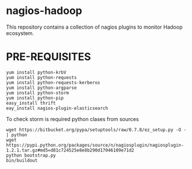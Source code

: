 nagios-hadoop
=============

This repository contains a collection of nagios plugins to monitor Hadoop ecosystem.

PRE-REQUISITES
==============
    yum install python-krbV
    yum install python-requests
    yum install python-requests-kerberos
    yum install python-argparse
    yum install python-storm
    yum install python-pip
    easy_install thrift
    eay_install nagios-plugin-elasticsearch

To check storm is required python clases from sources

    wget https://bitbucket.org/pypa/setuptools/raw/0.7.8/ez_setup.py -O - | python
    wget https://pypi.python.org/packages/source/n/nagiosplugin/nagiosplugin-1.2.1.tar.gz#md5=d81c724525e8e8b290d17046109e71d2
    python bootstrap.py
    bin/buildout

